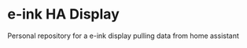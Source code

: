 e-ink HA Display
================

Personal repository for a e-ink display pulling data from home assistant
